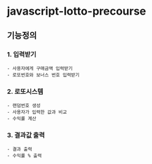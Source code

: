 # javascript-lotto-precourse

## 기능정의 <br>

### 1. 입력받기
    - 사용자에게 구매금액 입력받기 
    - 로또번호와 보너스 번호 입력받기

### 2. 로또시스템
    - 랜덤번호 생성
    - 사용자가 입력한 값과 비교
    - 수익률 계산

### 3. 결과값 출력
    - 결과 출력
    - 수익률 % 출력
    
